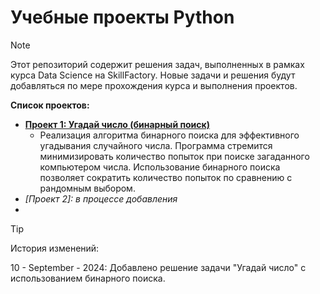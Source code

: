 # Учебные проекты Python
> [!NOTE]
> Этот репозиторий содержит решения задач, выполненных в рамках курса Data Science на SkillFactory. Новые задачи и решения будут добавляться по мере прохождения курса и выполнения проектов.


**Список проектов:**

* **[Проект 1: Угадай число (бинарный поиск)](https://github.com/Virdfell17/medphysicist_data_science/tree/homework_project/PYTHON-8/guess-number-task)**
   - Реализация алгоритма бинарного поиска для эффективного угадывания случайного числа. Программа стремится минимизировать количество попыток при поиске загаданного компьютером числа. Использование бинарного поиска позволяет сократить количество попыток по сравнению с рандомным выбором.
* *[Проект 2]: в процессе добавления*
* 


> [!TIP]
> История изменений:
>
> 10 - September - 2024: Добавлено решение задачи "Угадай число" с использованием бинарного поиска.

